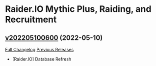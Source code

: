 # Raider.IO Mythic Plus, Raiding, and Recruitment

## [v202205100600](https://github.com/RaiderIO/raiderio-addon/tree/v202205100600) (2022-05-10)
[Full Changelog](https://github.com/RaiderIO/raiderio-addon/compare/v202205090600...v202205100600) [Previous Releases](https://github.com/RaiderIO/raiderio-addon/releases)

- [Raider.IO] Database Refresh  
